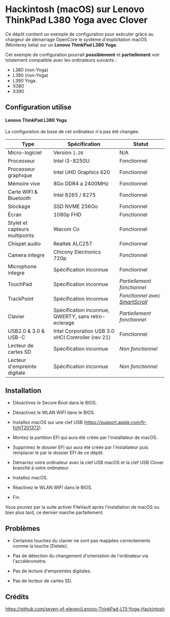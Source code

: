# Hackintosh (macOS) sur Lenovo ThinkPad L380 Yoga avec Clover

Ce dépôt contient un exemple de configuration pour exécuter grâce au chargeur de démarrage OpenCore le système d'exploitation macOS (Monterey beta) sur un **Lenovo ThinkPad L380 Yoga**.

Cet exemple de configuration pourrait **possiblement** et **partiellement** voir totalement compatible avec les ordinateurs suivants :

- L380 (non-Yoga)
- L390 (non-Yoga)
- L390 Yoga.
- X380
- X390

## Configuration utilise

#### Lenovo ThinkPad L380 Yoga

La configuration de base de cet ordinateur n'a pas été changée.

Type | Spécification |Statut
-----|-----|------
Micro-logiciel|Version `1.20`| N/A
Processeur|Intel i3-8250U|Fonctionnel
Processeur graphique|Intel UHD Graphics 620|Fonctionnel
Mémoire vive|8Go DDR4 a 2400MHz|Fonctionnel
Carte WIFI & Bluetooth |Intel 8265 / 8275|Fonctionnel
Stockage|SSD NVME 256Go|Fonctionnel
Écran| 1080p FHD|Fonctionnel
Stylet et capteurs multipoints|Wacom Co|Fonctionnel
Chispet audio|Realtek ALC257|Fonctionnel
Camera integre|Chicony Electronics 720p|Fonctionnel
Microphone integre|Spécification inconnue|Fonctionnel
TouchPad|Spécification inconnue|*Partiellement fonctionnel*
TrackPoint|Spécification inconnue|*Fonctionnel avec [SmartScroll]*
Clavier|Spécification inconnue, QWERTY, sans retro-eclerage|*Partiellement fonctionnel*
USB2.0 & 3.0 & USB-C|Intel Corporation USB 3.0 xHCI Controller (rev 21)|Fonctionnel
Lecteur de cartes SD|Spécification inconnue|*Non fonctionnel*
Lecteur d'empreinte digitale|Spécification inconnue|*Non fonctionnel*

[SmartScroll]: https://www.marcmoini.com/sx_fr.html

## Installation

- Désactivez le Secure Boot dans le BIOS.

- Désactivez le WLAN WIFI dans le BIOS.

- Installez macOS sur une clef USB (https://support.apple.com/fr-fr/HT201372).

- Montez la partition EFI qui aura été créée par l'installateur de macOS.

- Supprimez le dossier EFI qui aura été créée par l'installateur puis remplacer le par le dossier EFI de ce dépôt.

- Démarrez votre ordinateur avec la clef USB macOS et la clef USB Clover branché à votre ordinateur.

- Installez macOS.

- Réactivez le WLAN WIFI dans le BIOS.

- Fin.

Vous pouvez par la suite activer FileVault après l'installation de macOS ou bien plus tard, ce dernier marche parfaitement.

## Problèmes

- Certaines touches du clavier ne sont pas mappées correctements comme la touche [Delete].

- Pas de détection du changement d'orientation de l'ordinateur via l'accéléromètre.

- Pas de lecture d'empreintes digitales.

- Pas de lecteur de cartes SD.

## Crédits

https://github.com/seven-of-eleven/Lenovo-ThinkPad-L13-Yoga-Hackintosh
